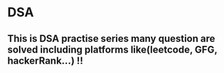 # DSA 
## This is DSA practise series many question are solved including platforms like(leetcode, GFG, hackerRank...) !!
